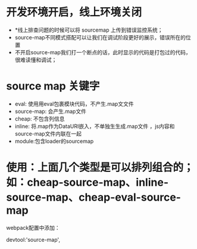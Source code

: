 # 开发环境开启，线上环境关闭
* *线上排查问题的时候可以将 sourcemap 上传到错误监控系统；
* source-map不同模式搭配可以让我们在调试阶段更好的展示，错误所在的位置
* 不开启source-map我们打一个断点的话，此时显示的代码是打包过的代码，很难读懂和调试；
# source map 关键字

* eval: 使⽤用eval包裹模块代码，不产⽣.map⽂文件
* source-map: 会产⽣.map⽂件 
* cheap: 不包含列信息
* inline: 将.map作为DataURI嵌⼊，不单独⽣生成.map文件 ，js内容和source-map文件内联在一起
* module:包含loader的sourcemap

# 使用：上面几个类型是可以排列组合的；如：cheap-source-map、inline-source-map、cheap-eval-source-map
webpack配置中添加：

 devtool:'source-map',